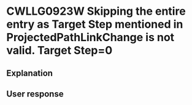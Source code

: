 # CWLLG0923W Skipping the entire entry as Target Step mentioned in ProjectedPathLinkChange is not valid. Target Step=0

## Explanation

## User response